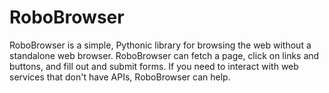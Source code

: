 # RoboBrowser

RoboBrowser is a simple, Pythonic library for browsing the web without a standalone web browser. RoboBrowser
can fetch a page, click on links and buttons, and fill out and submit forms. If you need to interact with web services
that don't have APIs, RoboBrowser can help.